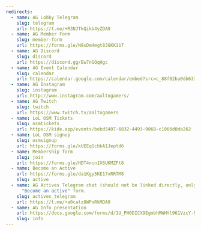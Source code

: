 ```yaml
---
redirects:
  - name: AG Lobby Telegram
    slug: telegram
    url: https://t.me/+R3NJTkQikb4yZDA0
  - name: AG Member Form
    slug: member-form
    url: https://forms.gle/N8sDm4mgt8JGKK1b7
  - name: AG Discord
    slug: discord
    url: https://discord.gg/Ew7nGQqHgc
  - name: AG Event Calendar
    slug: calendar
    url: https://calendar.google.com/calendar/embed?src=c_88f02ba0db633a673bf597b424a2bd94c295bc16a80761ef60b020508a18624f%40group.calendar.google.com&ctz=Europe%2FHelsinki
  - name: AG Instagram
    slug: instagram
    url: http://www.instagram.com/aaltogamers/
  - name: AG Twitch
    slug: twitch
    url: https://www.twitch.tv/aaltogamers
  - name: LoL OSM Tickets
    slug: osmtickets
    url: https://kide.app/events/bebd5407-6832-4493-9068-c1066d0da262
  - name: LoL OSM signup
    slug: osmsignup
    url: https://forms.gle/kUEEqGchkA1JepYd6
  - name: Membership form
    slug: join
    url: https://forms.gle/HDT4ncn1X6UKMZFt8
  - name: Become an Active
    url: https://forms.gle/da1Kgy5KE17xRRTM8
    slug: active
  - name: AG Actives Telegram chat (should not be linked directly, only trough
      "Become an active" form.
    slug: actives_telegram
    url: https://t.me/+a0catz8WPxRkMDA0
  - name: AG Info presentation
    url: https://docs.google.com/forms/d/1U_PH0DICX9EgmbhMWHYl961VzcY-RSQHjg9gWEWkFZY/edit
    slug: info
---
```

